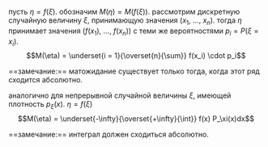 пусть $\eta = f(\xi)$. обозначим $M(\eta) = M(f(\xi))$.
рассмотрим дискретную случайную величину $\xi$, принимающую значения $(x_1,\ …,\ x_n)$. тогда $\eta$ принимает значения $(f(x_1),\ …,\ f(x_n))$ с теми же вероятностями $p_i = P(\xi = x_i)$.
$$M(\eta) = \underset{i = 1}{\overset{n}{\sum}} f(x_i) \cdot p_i$$

==замечание:== матожидание существует только тогда, когда этот ряд сходится абсолютно.

аналогично для непрерывной случайной величины $\xi$, имеющей плотность $p_\xi(x)$.
$\eta = f(\xi)$
$$M(\eta) = \underset{-\infty}{\overset{+\infty}{\int}} f(x) P_\xi(x)dx$$

==замечание:== интеграл должен сходиться абсолютно.
